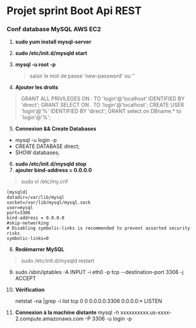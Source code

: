 # Projet sprint Boot Api REST



### Conf database MySQL AWS EC2

1. **sudo yum install mysql-server**

2. **sudo /etc/init.d/mysqld start**

3. **mysql -u root -p**
	> saisir le mot de passe 'new-password' ou ''
	 
4. **Ajouter les droits** 
>GRANT ALL PRIVILEGES ON *.* TO 'login'@'localhost' IDENTIFIED BY 'direct';
GRANT SELECT ON *.* TO 'login'@'localhost';
CREATE USER 'login'@'%' IDENTIFIED BY 'direct';
GRANT select on DBname.* to 'login'@'%';

5. **Connexion && Create Databases**
 - mysql -u login -p
- CREATE DATABASE direct;
- SHOW databases;

6.  **sudo /etc/init.d/mysqld stop**
7. **ajouter bind-address = 0.0.0.0**
> sudo vi /etc/my.cnf
	
	[mysqld]
	datadir=/var/lib/mysql
	socket=/var/lib/mysql/mysql.sock
	user=mysql
	port=3306
	bind-address = 0.0.0.0
	#skip-networking
	# Disabling symbolic-links is recommended to prevent assorted security risks
	symbolic-links=0
	
8.  **Redémarrer MySQL** 
> sudo /etc/init.d/mysqld restart

9. sudo /sbin/iptables -A INPUT -i eth0 -p tcp --destination-port 3306 -j ACCEPT
10. **Vérification** 

	netstat -na |grep -i list
	tcp        0      0 0.0.0.0:3306                0.0.0.0:*                   LISTEN

11. **Connexion à la machine distante** 
	mysql -h xxxxxxxxxx.us-xxxx-2.compute.amazonaws.com -P 3306 -u login -p

